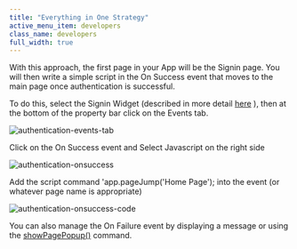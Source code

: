 ```yaml
---
title: "Everything in One Strategy"
active_menu_item: developers
class_name: developers
full_width: true
---
```



With this approach, the first page in your App will be the Signin page. You will then write a simple script in the On Success event that moves to the main page once authentication is successful.

To do this, select the Signin Widget (described in more detail [here](/developers/user-guide/product-guide/advanced-features/authentication-for-your-apps/sign-in) ), then at the bottom of the property bar click on the Events tab.

![authentication-events-tab](/img/docs/authentication-events-tab.png)

Click on the On Success event and Select Javascript on the right side

![authentication-onsuccess](/img/docs/authentication-onsuccess.png)

Add the script command 'app.pageJump('Home Page'); into the event (or whatever page name is appropriate)

![authentication-onsuccess-code](/img/docs/authentication-onsuccess-code.png)

You can also manage the On Failure event by displaying a message or using the [showPagePopup()](/developers/user-guide/scripting-apis/client-api/page-functions/showpagepopup) command.

